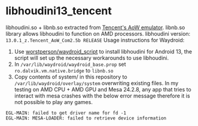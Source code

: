 # libhoudini13_tencent
libhoudini.so + libnb.so extracted from [Tencent's AoW emulator](sj.qq.com). libnb.so library allows libhoudini to function on AMD processors. libhoudini version: `13.0.1_z.Tencent_AoW_Com2.5b RELEASE` Usage instructions for Waydroid:
1. Use [worstperson/waydroid_script](https://github.com/worstperson/waydroid_script) to install libhoudini for Android 13, the script will set up the necessary workarounds to use libhoudini.
2. In `/var/lib/waydroid/waydroid_base.prop` set `ro.dalvik.vm.native.bridge` to `libnb.so`
3. Copy contents of system/ in this repository to `/var/lib/waydroid/overlay/system` overwriting existing files.
In my testing on AMD CPU + AMD GPU and Mesa 24.2.8, any app that tries to interact with mesa crashes with the below error message therefore it is not possible to play any games.
```
EGL-MAIN: failed to get driver name for fd -1
EGL-MAIN: MESA-LOADER: failed to retrieve device information
```

